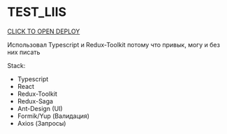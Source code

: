 # TEST_LIIS

[CLICK TO OPEN DEPLOY](https://max-tetslav.github.io/test_liis/)

Использовал Typescript и Redux-Toolkit потому что привык, могу и без них писать

Stack:

- Typescript
- React
- Redux-Toolkit
- Redux-Saga
- Ant-Design (UI)
- Formik/Yup (Валидация)
- Axios (Запросы)